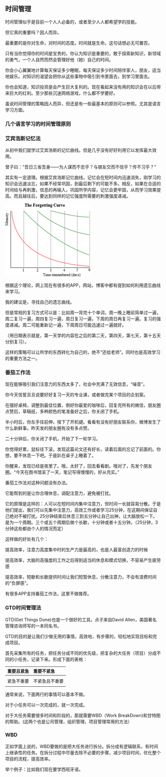 ## 时间管理

时间管理似乎是目前一个人人必备的，或者至少人人都希望学的技能。

但它真的重要吗？因人而异。

最重要的是你对生命，对时间的态度。时间就是生命。这句话想必无可置否。

只有当你觉得你的时间是宝贵的，你认为知识是重要的，敢于探索新知识，新领域的勇气，一个人自然而然会管理好他（她）自己的时间。

你会小心翼翼地计算每天保证多少睡眠，每天保证多少时间陪伴家人，朋友，适当地娱乐。对知识的渴望会把你从这些事物中吸引到书里面去，到学习里面去。

你也会知道，知识投资是会产生巨大复利的。现在看起来没有用的知识会在以后带来巨大的红利。至少那些沉迷网络游戏，什么都不学要好。

虽说时间管理的策略因人而异，但还是有一些最基本的原则可以参照。尤其是语言学习方面。

### 几个语言学习的时间管理原则

### 艾宾浩斯记忆法

从初中我们就学过艾宾浩斯的记忆曲线。但是几乎没有好好利用它以发挥最大效用。

曾子曰：“吾日三省吾身——为人谋而不忠乎？与朋友交而不信乎？传不习乎？”

其实有一定道理。根据艾宾浩斯记忆曲线，记忆会在短时间内迅速消失，刚学习的知识会迅速淡忘，如果不经常巩固，到最后剩下的可能不多。相反，如果在合适的时间给与再刺激，信息的再输入，巩固所学内容，记忆会更牢固，从而学习效果提高。而且越往后，要达到同样的记忆强度所需要的刺激强度递减。

![](/assets/ForgettingCurve.png)

根据这个理论，网上现在有很多的APP，网站，博客中都有提到如何利用遗忘曲线来学习。

我的建议是，寻找自己的遗忘曲线。

但是常规的复习方式可以是：比如周一背完十个单词，周一晚上睡前简单过一遍，周二复习一遍，周四复习一遍，周日复习一遍，下周的周日再复习一遍。复习的强度递减。周二可能重新记一遍，下周周日可能迅速过一遍就好。

（用日期表示就是，第一天学的内容在之后的第二天，第四天，第七天，第十五天分别复习）。

这样的策略可以让所学的东西转化为自己的，绝不“还给老师”。同时也是高效学习的重要方法之一。

### 番茄工作法

现在能够吸引我们注意力的东西太多了，社会中充满了无效信息，“噪音”。

你今天信誓旦旦说要好好复习一天的专业课，或者做完某个项目的企划案。

在摆好桌椅，调整到最佳位置，倒好你最爱的咖啡后，回复完所有的微信，朋友圈点赞后，草稿纸，多种颜色的笔准备好之后，你关闭了手机。

半小时后，你左手往前伸，按下了开机键。看看有没有好朋友联系你，微博发生了什么新鲜事。昨天发的朋友圈有没有多点赞。

二十分钟后，你关闭了手机，开始了下一轮学习。

你觉得好累，鼠标往下滚，发现这篇论文还有好长，读着后面的忘记了前面的。你想，要不休息一下吧。于是趴在桌子上睡着了。

你醒来，发现已经是夜里了。哦，太好了，回去看看剧。哦对了，先发个朋友圈。“今天在图书馆呆了一天，笔记写得慢慢的，好从充实。”

番茄工作法对这种问题没有办法。

它能帮到的是让你合理休息，调配注意力，避免被打扰。

它的原理是这样的：人可以在短时间内集中注意力，但时间一长就容易分散。于是他们提出，我们可以先集中注意力，高效工作或者学习25分钟，在这期间保证自己绝对不被打扰。25分钟结束后休息三到五分钟让自己出神，让大脑放松一下。是为一个周期。三个或五个周期后做个长歇，十分钟或者十五分钟。（25分钟，3分钟这些都由个人的情况而定）

这样做的好处有几个：

提高效率，注意力高度集中时的生产力是最高的，也是人最富创造力的时候

提高效率，大脑的高强度的工作之后得到适当的休息和模式切换，不容易产生疲劳感

提高效率，短歇和长歇提供时间让我们短暂休息，分散注意力，不会有浪费时间的“负罪感”。

有很多APP支持番茄工作法，这里不做推荐。

### GTD时间管理法

GTD\(Get Things Done\)也是一个很好的工具。点子来自David Allen，美国著名管理咨询师写的一本同名书。

GTD的目的是让我们少做无用的事情，高效地，有步骤的，轻松地实现目标和完成项目。

首先采集所有的任务，把任务分成不同的优先级，把复杂的大任务（项目）分成不同的小任务，记录下来。形成下面的表格：

| 重要且紧急 | 重要不紧急 |
| :--- | :--- |
|  |  |
| 紧急不重要 | 不紧急且不重要 |
|  |  |

通常来说，下面两行的事情可以基本不做。

对于小任务可以一次完成的，就一次完成。

对于大任务需要很多时间和阶段的，那就需要WBD（Work BreakDown\)和甘特图的帮助。\(这两个也是公司管理，组织管理，项目管理常用的方法）

### WBD

正如字面上说的，WBD要做的是把大任务进行拆分。拆分成有逻辑联系，有时间上继承性的任务。在拆分过程中尽量去除不必要的步骤，减少项目时间，优化整个项目的流程，提高效率。

举个例子：比如我们现在要学西班牙语。

